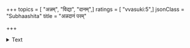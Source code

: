 +++
topics = [ "अन्नम्", "विद्या", "दानम्",]
ratings = [ "vvasuki:5",]
jsonClass = "Subhaashita"
title = "अन्नदानं परम्"

+++

<details><summary>Text</summary>

अन्नदानं परं दानं विद्यादानमतःपरम्।  
अन्नेन क्षणिका तृप्तिर् यावज्जीवञ्च विद्यया ॥
</details>
